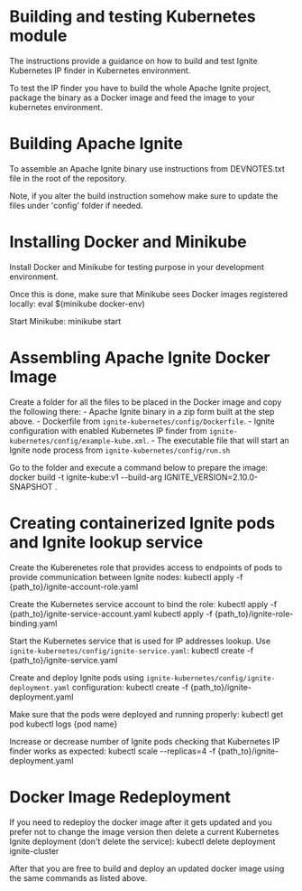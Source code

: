 Building and testing Kubernetes module
=========================================

The instructions provide a guidance on how to build and test Ignite Kubernetes IP finder in Kubernetes environment.

To test the IP finder you have to build the whole Apache Ignite project, package the binary as a Docker image and
feed the image to your kubernetes environment.

Building Apache Ignite
=========================

To assemble an Apache Ignite binary use instructions from DEVNOTES.txt file in the root of the repository.

Note, if you alter the build instruction somehow make sure to update the files under 'config' folder if needed.

Installing Docker and Minikube
==============================

Install Docker and Minikube for testing purpose in your development environment.

Once this is done, make sure that Minikube sees Docker images registered locally:
    eval $(minikube docker-env)

Start Minikube:
    minikube start

Assembling Apache Ignite Docker Image
=====================================

Create a folder for all the files to be placed in the Docker image and copy the following there:
    - Apache Ignite binary in a zip form built at the step above.
    - Dockerfile from `ignite-kubernetes/config/Dockerfile`.
    - Ignite configuration with enabled Kubernetes IP finder from `ignite-kubernetes/config/example-kube.xml`.
    - The executable file that will start an Ignite node process from `ignite-kubernetes/config/run.sh`

Go to the folder and execute a command below to prepare the image:
    docker build -t ignite-kube:v1 --build-arg IGNITE_VERSION=2.10.0-SNAPSHOT .

Creating containerized Ignite pods and Ignite lookup service
============================================================

Create the Kuberenetes role that provides access to endpoints of pods to provide communication between Ignite nodes:
    kubectl apply -f {path_to}/ignite-account-role.yaml

Create the Kubernetes service account to bind the role:
    kubectl apply -f {path_to}/ignite-service-account.yaml
    kubectl apply -f {path_to}/ignite-role-binding.yaml

Start the Kubernetes service that is used for IP addresses lookup. Use `ignite-kubernetes/config/ignite-service.yaml`:
	kubectl create -f {path_to}/ignite-service.yaml

Create and deploy Ignite pods using `ignite-kubernetes/config/ignite-deployment.yaml` configuration:
    kubectl create -f {path_to}/ignite-deployment.yaml

Make sure that the pods were deployed and running properly:
    kubectl get pod
    kubectl logs {pod name}

Increase or decrease number of Ignite pods checking that Kubernetes IP finder works as expected:
    kubectl scale --replicas=4 -f {path_to}/ignite-deployment.yaml

Docker Image Redeployment
=========================

If you need to redeploy the docker image after it gets updated and you prefer not to change the image version then
delete a current Kubernetes Ignite deployment (don't delete the service):
    kubectl delete deployment ignite-cluster

After that you are free to build and deploy an updated docker image using the same commands as listed above.
